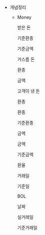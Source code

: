 - 개념정리
    - Money
        
        받은 돈
        
        기준환종
        
        기준금액
        
        거스름 돈
        
        환종
        
        금액
        
        고객이 낸 돈
        
        환종
        
        환종
        
        기준환종
        
        금액
        
        금액
        
        기준금액
        
        환율
        
        거래일
        
        기준일
        
        BOL
        
        날짜
        
        실거래일
        
        기준거래일